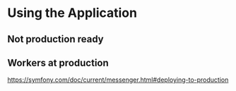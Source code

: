 # Using the Application

## Not production ready

## Workers at production
https://symfony.com/doc/current/messenger.html#deploying-to-production
